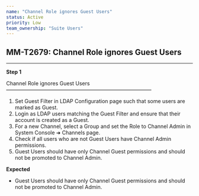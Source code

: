 ```yaml
---
name: "Channel Role ignores Guest Users"
status: Active
priority: Low
team_ownership: "Suite Users"
---
```


## MM-T2679: Channel Role ignores Guest Users

---

**Step 1**

Channel Role ignores Guest Users\
————————————————————————————

1. Set Guest Filter in LDAP Configuration page such that some users are marked as Guest.
2. Login as LDAP users matching the Guest Filter and ensure that their account is created as a Guest.
3. For a new Channel, select a Group and set the Role to Channel Admin in System Console ➜ Channels page.
4. Check if all users who are not Guest Users have Channel Admin permissions.
5. Guest Users should have only Channel Guest permissions and should not be promoted to Channel Admin.

**Expected**

- Guest Users should have only Channel Guest permissions and should not be promoted to Channel Admin.
